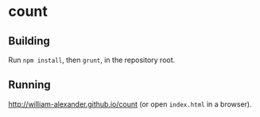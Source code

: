 count
=====

Building
--------

Run `npm install`, then `grunt`, in the repository root.

Running
-------

http://william-alexander.github.io/count (or open `index.html` in a browser).

